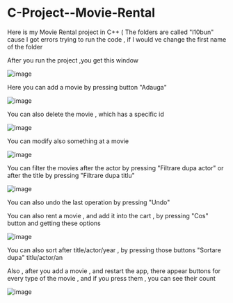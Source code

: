 # C-Project--Movie-Rental
Here is my Movie Rental project in C++ ( The folders are called "l10bun" cause I got errors trying to run the code , if I would ve change the first name of the folder


After you run the project ,you get this window 

![image](https://github.com/AndreiAvram003/C-Project--Movie-Rental/assets/132280624/0978ef49-7aa3-4f76-9b52-1f22a0e5e35e)


Here you can add a movie by pressing button "Adauga"

![image](https://github.com/AndreiAvram003/C-Project--Movie-Rental/assets/132280624/6446835f-9341-445e-8fa2-edf03aae988f)


You can also delete the movie , which has a specific id 

![image](https://github.com/AndreiAvram003/C-Project--Movie-Rental/assets/132280624/6b302ffc-52aa-4db7-91f7-f3fa8a98ce15)


You can modify also something at a movie

![image](https://github.com/AndreiAvram003/C-Project--Movie-Rental/assets/132280624/38f1357a-f620-4ae7-a025-e9181f436c8e)

You can filter the movies after the actor by pressing "Filtrare dupa actor" or after the title by pressing "Filtrare dupa titlu"

![image](https://github.com/AndreiAvram003/C-Project--Movie-Rental/assets/132280624/f76ecb6d-d2fc-4286-89e9-c8f042645239)

You can also undo the last operation by pressing "Undo"


You can also rent a movie , and add it into the cart , by pressing "Cos" button and getting these options

![image](https://github.com/AndreiAvram003/C-Project--Movie-Rental/assets/132280624/cc39590e-9b59-4aac-aab2-79ecdc7b74e6)

You can also sort after title/actor/year , by pressing those buttons "Sortare dupa" titlu/actor/an 

Also , after you add a movie , and restart the app, there appear buttons for every type of the movie , and if you press them , you can see their count

![image](https://github.com/AndreiAvram003/C-Project--Movie-Rental/assets/132280624/69d4b09c-a19c-46c1-902e-f01b021b0581)















